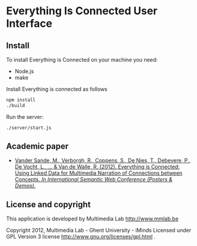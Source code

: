 # Everything Is Connected User Interface

## Install

To install Everything is Connected on your machine you need:
 * Node.js
 * make

Install Everything is connected as follows

```bash
npm install
./build
```

Run the server:
```bash
./server/start.js
```

## Academic paper

* [Vander Sande, M., Verborgh, R., Coppens, S., De Nies, T., Debevere, P., De Vocht, L., ... & Van de Walle, R. (2012). Everything is Connected: Using Linked Data for Multimedia Narration of Connections between Concepts. *In International Semantic Web Conference (Posters & Demos).*](http://ceur-ws.org/Vol-914/paper_10.pdf)

## License and copyright
This application is developed by Multimedia Lab <http://www.mmlab.be>

 Copyright 2012, Multimedia Lab - Ghent University - iMinds
 Licensed under GPL Version 3 license <http://www.gnu.org/licenses/gpl.html> .

